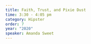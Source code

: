 ```yaml
---
title: Faith, Trust, and Pixie Dust
time: 3:30 - 4:05 pm
category: Hipster
order: 7
year: "2020"
speaker: Amanda Sweet
---
```

